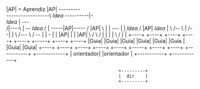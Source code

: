 
|AP| = Aprendiz	
									  |AP| ---------\
												     ------------------\ 	   *Idea*
															            ----------|-\
										  *Idea*			                      |	 ---\
											/|----\   		               		  |	     --
		  *Idea*  	  					   / |	   -----|AP|-----      			 /		|AP|
			  \							   | |			         \---			 |
			   |		*Idea*			  /	|AP|	           	  *Idea*		 |
			   \	   /-- \			  |			       		  /--|			 |
			    \  /---     \			 /						--	 |			 |
				 \-  		| 		     |					  |AP|	 |			 |
			   |AP|			 \			/							  \			/
							 |		    |							  |			|
							  \		   /							  |			|
               	   +----+    +----+	 +----+	 +----+	+----+ +-----+	+----+	 +----+
   	   	 	       |Guia|    |Guia|	 |Guia|  |Guia|	|Guia| |Guia | 	|Guia| 	 |Guia|
 	   	           +----+	 +----+  +----+	 +----+	+----+ +-----+	+----+	 +----+
   	          	      	    +-----------+    			  +------------+
 	   	 		   		    | orientador|  				  |orientador  |
 		        		    +-----------+				  +------------+


 			                    			  +---------+
                           					  |  dir    |
                      						  +---------+
